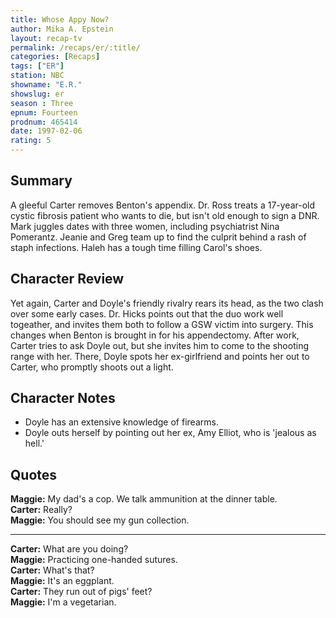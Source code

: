 ```yaml
---
title: Whose Appy Now?
author: Mika A. Epstein
layout: recap-tv
permalink: /recaps/er/:title/
categories: [Recaps]
tags: ["ER"]
station: NBC
showname: "E.R."
showslug: er
season : Three  
epnum: Fourteen  
prodnum: 465414    
date: 1997-02-06  
rating: 5  
---
```


## Summary  
  
A gleeful Carter removes Benton's appendix. Dr. Ross treats a 17-year-old cystic fibrosis patient who wants to die, but isn't old enough to sign a DNR. Mark juggles dates with three women, including psychiatrist Nina Pomerantz. Jeanie and Greg team up to find the culprit behind a rash of staph infections. Haleh has a tough time filling Carol's shoes.

## Character Review  
  
Yet again, Carter and Doyle's friendly rivalry rears its head, as the two clash over some early cases. Dr. Hicks points out that the duo work well togeather, and invites them both to follow a GSW victim into surgery. This changes when Benton is brought in for his appendectomy. After work, Carter tries to ask Doyle out, but she invites him to come to the shooting range with her. There, Doyle spots her ex-girlfriend and points her out to Carter, who promptly shoots out a light.

## Character Notes  
  
* Doyle has an extensive knowledge of firearms.  
* Doyle outs herself by pointing out her ex, Amy Elliot, who is 'jealous as hell.'

## Quotes  
  
**Maggie:** My dad's a cop. We talk ammunition at the dinner table.  
**Carter:** Really?  
**Maggie:** You should see my gun collection.  

<hr>

**Carter:** What are you doing?  
**Maggie:** Practicing one-handed sutures.  
**Carter:** What's that?  
**Maggie:** It's an eggplant.  
**Carter:** They run out of pigs' feet?  
**Maggie:** I'm a vegetarian.